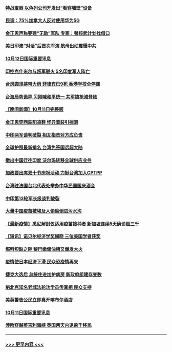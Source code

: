 #### [特战宝器 以色列公司开发出“看穿墙壁”设备](../pages/prog202/a103240851.md?t=10122101) 
#### [民调：75%加拿大人反对使用华为5G](../pages/prog202/a103240856.md?t=10122101) 
#### [金正恩声称要建“无敌”军队 专家：替核武计划找借口](../pages/prog202/a103240861.md?t=10122101) 
#### [美日印澳“对话”后首次军演 航母出动震慑中共](../pages/prog202/a103240757.md?t=10122101) 
#### [10月12日国际重要讯息](../pages/prog202/a103240722.md?t=10122101) 
#### [印控克什米尔与叛军驳火 5名印度军人阵亡](../pages/prog202/a103240637.md?t=10122101) 
#### [台风圆规挟带大雨 菲律宾已9死 香港学校全停课](../pages/prog202/a103240621.md?t=10122101) 
#### [台海局势诡异 习刚喊和平统一 共军搞抢滩登陆](../pages/prog202/a103240614.md?t=10122101) 
#### [【晚间新闻】10月11日完整版](../pages/prog202/a103240470.md?t=10122101) 
#### [金正恩穿西装配凉鞋 怪异着装引揣测](../pages/prog202/a103240443.md?t=10122101) 
#### [中印两军谈判破裂 相互指责对方应负责](../pages/prog202/a103240313.md?t=10122101) 
#### [全球护照最新排名 台湾免签国远超大陆](../pages/prog202/a103240261.md?t=10122101) 
#### [撤出中国迁往印度 沃尔玛转移全球供应业务](../pages/prog202/a103240225.md?t=10122101) 
#### [加政要出席双十节庆祝活动 力挺台湾加入CPTPP](../pages/prog202/a103240207.md?t=10122101) 
#### [台湾驻法国台北代表处举办中华民国国庆酒会](../pages/prog202/a103240212.md?t=10122101) 
#### [中印第13轮军长级谈判破裂](../pages/prog202/a103240201.md?t=10122101) 
#### [大量中国疫苗被埃及人偷偷倒进污水沟](../pages/prog202/a103240092.md?t=10122101) 
#### [【最新疫情】悉尼解封仅适用疫苗接种者 新加坡连续5天确诊超三千](../pages/prog202/a103240042.md?t=10122101) 
#### [【短讯】诺贝尔经济学奖揭晓  三位美国学者获奖](../pages/prog202/a103240025.md?t=10122101) 
#### [燃料短缺之际 黎巴嫩储油槽又爆发大火](../pages/prog202/a103239987.md?t=10122101) 
#### [疫情使日本经济下滑 民众恐疫情再来](../pages/prog202/a103239948.md?t=10122101) 
#### [捷克大选后 总统住进加护病房 新政府组建存变数](../pages/prog202/a103239928.md?t=10122101) 
#### [魁北克知名老城法轮功学员传真相 民众支持](../pages/prog202/a103239855.md?t=10122101) 
#### [美英警告公民立即离开喀布尔酒店](../pages/prog202/a103239870.md?t=10122101) 
#### [10月11日国际重要讯息](../pages/prog202/a103239814.md?t=10122101) 
#### [涉险穿越英吉利海峡 英国两天内逮逾千移民](../pages/prog202/a103239731.md?t=10122101) 

----
#### [ >>> 更早内容 <<< ](../indexes/prog202-earlier.md)
